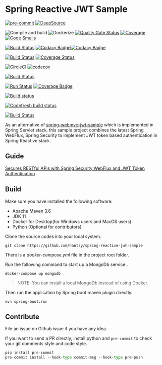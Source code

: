 # Spring Reactive JWT Sample

[![pre-commit](https://img.shields.io/badge/pre--commit-enabled-brightgreen?logo=pre-commit&logoColor=white)](https://github.com/pre-commit/pre-commit)
[![DeepSource](https://deepsource.io/gh/hantsy/spring-reactive-jwt-sample.svg/?label=active+issues&show_trend=true)](https://deepsource.io/gh/hantsy/spring-reactive-jwt-sample/?ref=repository-badge)

![Compile and build](https://github.com/hantsy/spring-reactive-jwt-sample/workflows/build/badge.svg)
![Dockerize](https://github.com/hantsy/spring-reactive-jwt-sample/workflows/dockerize/badge.svg)
[![Quality Gate Status](https://sonarcloud.io/api/project_badges/measure?project=hantsy_spring-reactive-jwt-sample&metric=alert_status)](https://sonarcloud.io/dashboard?id=hantsy_spring-reactive-jwt-sample)
[![Coverage](https://sonarcloud.io/api/project_badges/measure?project=hantsy_spring-reactive-jwt-sample&metric=coverage)](https://sonarcloud.io/dashboard?id=hantsy_spring-reactive-jwt-sample)
[![Code Smells](https://sonarcloud.io/api/project_badges/measure?project=hantsy_spring-reactive-jwt-sample&metric=code_smells)](https://sonarcloud.io/dashboard?id=hantsy_spring-reactive-jwt-sample)

[![Build Status](https://travis-ci.com/hantsy/spring-reactive-jwt-sample.svg?branch=master)](https://travis-ci.com/hantsy/spring-reactive-jwt-sample)
[![Codacy Badge](https://app.codacy.com/project/badge/Grade/14860630dabd4e6eb98488723868a728)](https://www.codacy.com/manual/hantsy/spring-reactive-jwt-sample?utm_source=github.com&amp;utm_medium=referral&amp;utm_content=hantsy/spring-reactive-jwt-sample&amp;utm_campaign=Badge_Grade)[![Codacy Badge](https://app.codacy.com/project/badge/Coverage/14860630dabd4e6eb98488723868a728)](https://www.codacy.com/manual/hantsy/spring-reactive-jwt-sample?utm_source=github.com&utm_medium=referral&utm_content=hantsy/spring-reactive-jwt-sample&utm_campaign=Badge_Coverage)

[![Build Status](https://hantsy.semaphoreci.com/badges/spring-reactive-jwt-sample/branches/master.svg)](https://hantsy.semaphoreci.com/projects/spring-reactive-jwt-sample)
[![Coverage Status](https://coveralls.io/repos/github/hantsy/spring-reactive-jwt-sample/badge.svg?branch=master)](https://coveralls.io/github/hantsy/spring-reactive-jwt-sample?branch=master)

[![CircleCI](https://circleci.com/gh/hantsy/spring-reactive-jwt-sample.svg?style=svg)](https://circleci.com/gh/hantsy/spring-reactive-jwt-sample)
[![codecov](https://codecov.io/gh/hantsy/spring-reactive-jwt-sample/branch/master/graph/badge.svg)](https://codecov.io/gh/hantsy/spring-reactive-jwt-sample)

[![Build Status](https://cloud.drone.io/api/badges/hantsy/spring-reactive-jwt-sample/status.svg)](https://cloud.drone.io/hantsy/spring-reactive-jwt-sample)

[![Run Status](https://api.shippable.com/projects/5f1a44e33a77910007dd8282/badge?branch=master)](https://app.shippable.com/github/hantsy/spring-reactive-jwt-sample/dashboard)
[![Coverage Badge](https://api.shippable.com/projects/5f1a44e33a77910007dd8282/coverageBadge?branch=master)](https://app.shippable.com/github/hantsy/spring-reactive-jwt-sample/dashboard)

[![Build status](https://ci.appveyor.com/api/projects/status/n217cgnf22rkpnwy?svg=true)](https://ci.appveyor.com/project/hantsy/spring-reactive-jwt-sample-7fhef)

[![Codefresh build status]( https://g.codefresh.io/api/badges/pipeline/hantsy/spring-reactive-jwt-sample%2Fbuild?type=cf-2&key=eyJhbGciOiJIUzI1NiJ9.NWI4ZGZjMjM0MDc1NmYwMDAxNTViZGQw.xqU1hpod9YdRPhYJdXP462qUlgfdimLXU9CqZCC2MYw)]( https://g.codefresh.io/pipelines/edit/new/builds?id=5fcba0d054e90922d62934dd&pipeline=build&projects=spring-reactive-jwt-sample&projectId=5fcb9e7484fbdc2cb6bf1a5b)

[![Build Status](https://hantsy.visualstudio.com/spring-reactive-jwt-sample/_apis/build/status/hantsy.spring-reactive-jwt-sample?branchName=master)](https://hantsy.visualstudio.com/spring-reactive-jwt-sample/_build/latest?definitionId=1&branchName=master)

As an alternative of  [spring-webmvc-jwt-sample](https://github.com/hantsy/spring-webmvc-jwt-sample) which is implemented in Spring Servlet stack,  this sample project combines the latest Spring WebFlux, Spring Security to implement JWT token based authentication in Spring Reactive stack.

## Guide

[Secures RESTful APIs with Spring Security WebFlux and JWT Token Authentication](./docs/GUIDE.md)

## Build

Make sure you have installed the following software:

* Apache Maven 3.6
* JDK 11
* Docker for Desktop(for Windows users and MacOS users)
* Python (Optional for contributors)

Clone the source codes into your local system.

```
git clone https://github.com/hantsy/spring-reactive-jwt-sample
```

There is a *docker-compose.yml* file in the project root folder.

Run the following command to start up a MongoDb service .

```
docker-compose up mongodb
```

> NOTE: You can install a local MongoDb instead of using Docker.

Then run the application by Spring boot maven plugin directly.

```
mvn spring-boot:run
```

## Contribute

File an issue on Github issue if you have any idea.

If you want to send a PR directly, install python and `pre-commit` to check your git comments style and code style.

```python
pip install pre-commit
pre-commit install --hook-type commit-msg --hook-type pre-push
```

